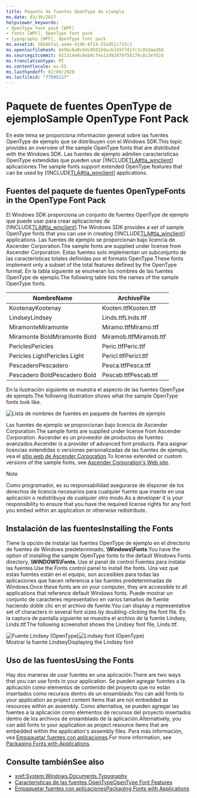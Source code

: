 ```yaml
---
title: Paquete de fuentes OpenType de ejemplo
ms.date: 03/30/2017
helpviewer_keywords:
- OpenType font pack [WPF]
- fonts [WPF], OpenType font pack
- typography [WPF], OpenType font pack
ms.assetid: 56b46fa1-a44e-419b-8f14-25ad51c715c3
ms.openlocfilehash: be9bc6e0cddc0581b9acb319f7d1fc1c81dae268
ms.sourcegitcommit: 011314e0c8eb4cf4a11d92078f58176c8c3efd2d
ms.translationtype: MT
ms.contentlocale: es-ES
ms.lasthandoff: 02/09/2020
ms.locfileid: "77095117"
---
```

# <a name="sample-opentype-font-pack"></a><span data-ttu-id="99d97-102">Paquete de fuentes OpenType de ejemplo</span><span class="sxs-lookup"><span data-stu-id="99d97-102">Sample OpenType Font Pack</span></span>
<span data-ttu-id="99d97-103">En este tema se proporciona información general sobre las fuentes OpenType de ejemplo que se distribuyen con el Windows SDK.</span><span class="sxs-lookup"><span data-stu-id="99d97-103">This topic provides an overview of the sample OpenType fonts that are distributed with the Windows SDK.</span></span> <span data-ttu-id="99d97-104">Las fuentes de ejemplo admiten características OpenType extendidas que pueden usar [!INCLUDE[TLA#tla_winclient](../../../../includes/tlasharptla-winclient-md.md)] aplicaciones.</span><span class="sxs-lookup"><span data-stu-id="99d97-104">The sample fonts support extended OpenType features that can be used by [!INCLUDE[TLA#tla_winclient](../../../../includes/tlasharptla-winclient-md.md)] applications.</span></span>  

<a name="overview"></a>   
## <a name="fonts-in-the-opentype-font-pack"></a><span data-ttu-id="99d97-105">Fuentes del paquete de fuentes OpenType</span><span class="sxs-lookup"><span data-stu-id="99d97-105">Fonts in the OpenType Font Pack</span></span>  
 <span data-ttu-id="99d97-106">El Windows SDK proporciona un conjunto de fuentes OpenType de ejemplo que puede usar para crear aplicaciones de [!INCLUDE[TLA#tla_winclient](../../../../includes/tlasharptla-winclient-md.md)].</span><span class="sxs-lookup"><span data-stu-id="99d97-106">The Windows SDK provides a set of sample OpenType fonts that you can use in creating [!INCLUDE[TLA#tla_winclient](../../../../includes/tlasharptla-winclient-md.md)] applications.</span></span> <span data-ttu-id="99d97-107">Las fuentes de ejemplo se proporcionan bajo licencia de Ascender Corporation.</span><span class="sxs-lookup"><span data-stu-id="99d97-107">The sample fonts are supplied under license from Ascender Corporation.</span></span> <span data-ttu-id="99d97-108">Estas fuentes solo implementan un subconjunto de las características totales definidas por el formato OpenType.</span><span class="sxs-lookup"><span data-stu-id="99d97-108">These fonts implement only a subset of the total features defined by the OpenType format.</span></span> <span data-ttu-id="99d97-109">En la tabla siguiente se enumeran los nombres de las fuentes OpenType de ejemplo.</span><span class="sxs-lookup"><span data-stu-id="99d97-109">The following table lists the names of the sample OpenType fonts.</span></span>  
  
|<span data-ttu-id="99d97-110">**Nombre**</span><span class="sxs-lookup"><span data-stu-id="99d97-110">**Name**</span></span>|<span data-ttu-id="99d97-111">**Archivo**</span><span class="sxs-lookup"><span data-stu-id="99d97-111">**File**</span></span>|  
|--------------|--------------|  
|<span data-ttu-id="99d97-112">Kootenay</span><span class="sxs-lookup"><span data-stu-id="99d97-112">Kootenay</span></span>|<span data-ttu-id="99d97-113">Kooten.ttf</span><span class="sxs-lookup"><span data-stu-id="99d97-113">Kooten.ttf</span></span>|  
|<span data-ttu-id="99d97-114">Lindsey</span><span class="sxs-lookup"><span data-stu-id="99d97-114">Lindsey</span></span>|<span data-ttu-id="99d97-115">Linds.ttf</span><span class="sxs-lookup"><span data-stu-id="99d97-115">Linds.ttf</span></span>|  
|<span data-ttu-id="99d97-116">Miramonte</span><span class="sxs-lookup"><span data-stu-id="99d97-116">Miramonte</span></span>|<span data-ttu-id="99d97-117">Miramo.ttf</span><span class="sxs-lookup"><span data-stu-id="99d97-117">Miramo.ttf</span></span>|  
|<span data-ttu-id="99d97-118">Miramonte Bold</span><span class="sxs-lookup"><span data-stu-id="99d97-118">Miramonte Bold</span></span>|<span data-ttu-id="99d97-119">Miramob.ttf</span><span class="sxs-lookup"><span data-stu-id="99d97-119">Miramob.ttf</span></span>|  
|<span data-ttu-id="99d97-120">Pericles</span><span class="sxs-lookup"><span data-stu-id="99d97-120">Pericles</span></span>|<span data-ttu-id="99d97-121">Peric.ttf</span><span class="sxs-lookup"><span data-stu-id="99d97-121">Peric.ttf</span></span>|  
|<span data-ttu-id="99d97-122">Pericles Light</span><span class="sxs-lookup"><span data-stu-id="99d97-122">Pericles Light</span></span>|<span data-ttu-id="99d97-123">Pericl.ttf</span><span class="sxs-lookup"><span data-stu-id="99d97-123">Pericl.ttf</span></span>|  
|<span data-ttu-id="99d97-124">Pescadero</span><span class="sxs-lookup"><span data-stu-id="99d97-124">Pescadero</span></span>|<span data-ttu-id="99d97-125">Pesca.ttf</span><span class="sxs-lookup"><span data-stu-id="99d97-125">Pesca.ttf</span></span>|  
|<span data-ttu-id="99d97-126">Pescadero Bold</span><span class="sxs-lookup"><span data-stu-id="99d97-126">Pescadero Bold</span></span>|<span data-ttu-id="99d97-127">Pescab.ttf</span><span class="sxs-lookup"><span data-stu-id="99d97-127">Pescab.ttf</span></span>|  
  
 <span data-ttu-id="99d97-128">En la ilustración siguiente se muestra el aspecto de las fuentes OpenType de ejemplo.</span><span class="sxs-lookup"><span data-stu-id="99d97-128">The following illustration shows what the sample OpenType fonts look like.</span></span>  
  
 ![Lista de nombres de fuentes en paquete de fuentes de ejemplo](./media/sample-opentype-font-pack/font-names-sample-pack.gif)  
  
 <span data-ttu-id="99d97-130">Las fuentes de ejemplo se proporcionan bajo licencia de Ascender Corporation.</span><span class="sxs-lookup"><span data-stu-id="99d97-130">The sample fonts are supplied under license from Ascender Corporation.</span></span> <span data-ttu-id="99d97-131">Ascender es un proveedor de productos de fuentes avanzados.</span><span class="sxs-lookup"><span data-stu-id="99d97-131">Ascender is a provider of advanced font products.</span></span> <span data-ttu-id="99d97-132">Para asignar licencias extendidas o versiones personalizadas de las fuentes de ejemplo, vea el [sitio web de Ascender Corporation](https://www.monotype.com/).</span><span class="sxs-lookup"><span data-stu-id="99d97-132">To license extended or custom versions of the sample fonts, see [Ascender Corporation's Web site](https://www.monotype.com/).</span></span>  
  
> [!NOTE]
> <span data-ttu-id="99d97-133">Como programador, es su responsabilidad asegurarse de disponer de los derechos de licencia necesarios para cualquier fuente que inserte en una aplicación o redistribuya de cualquier otro modo.</span><span class="sxs-lookup"><span data-stu-id="99d97-133">As a developer it is your responsibility to ensure that you have the required license rights for any font you embed within an application or otherwise redistribute.</span></span>  
  
<a name="installing_the_fonts"></a>   
## <a name="installing-the-fonts"></a><span data-ttu-id="99d97-134">Instalación de las fuentes</span><span class="sxs-lookup"><span data-stu-id="99d97-134">Installing the Fonts</span></span>  
 <span data-ttu-id="99d97-135">Tiene la opción de instalar las fuentes OpenType de ejemplo en el directorio de fuentes de Windows predeterminado, **\Windows\Fonts**.</span><span class="sxs-lookup"><span data-stu-id="99d97-135">You have the option of installing the sample OpenType fonts to the default Windows Fonts directory, **\WINDOWS\Fonts**.</span></span> <span data-ttu-id="99d97-136">Use el panel de control Fuentes para instalar las fuentes.</span><span class="sxs-lookup"><span data-stu-id="99d97-136">Use the Fonts control panel to install the fonts.</span></span> <span data-ttu-id="99d97-137">Una vez que estas fuentes están en el equipo, son accesibles para todas las aplicaciones que hacen referencia a las fuentes predeterminadas de Windows.</span><span class="sxs-lookup"><span data-stu-id="99d97-137">Once these fonts are on your computer, they are accessible to all applications that reference default Windows fonts.</span></span> <span data-ttu-id="99d97-138">Puede mostrar un conjunto de caracteres representativo en varios tamaños de fuente haciendo doble clic en el archivo de fuente.</span><span class="sxs-lookup"><span data-stu-id="99d97-138">You can display a representative set of characters in several font sizes by doubling-clicking the font file.</span></span> <span data-ttu-id="99d97-139">En la captura de pantalla siguiente se muestra el archivo de la fuente Lindsey, Linds.ttf.</span><span class="sxs-lookup"><span data-stu-id="99d97-139">The following screenshot shows the Lindsey font file, Linds.ttf.</span></span>  
  
 <span data-ttu-id="99d97-140">![Fuente Lindsey &#40;OpenType&#41;](./media/typographyinwpf-04.png "TypographyInWPF_04")</span><span class="sxs-lookup"><span data-stu-id="99d97-140">![Lindsey font &#40;OpenType&#41;](./media/typographyinwpf-04.png "TypographyInWPF_04")</span></span>  
<span data-ttu-id="99d97-141">Mostrar la fuente Lindsey</span><span class="sxs-lookup"><span data-stu-id="99d97-141">Displaying the Lindsey font</span></span>  
  
<a name="using_the_fonts"></a>   
## <a name="using-the-fonts"></a><span data-ttu-id="99d97-142">Uso de las fuentes</span><span class="sxs-lookup"><span data-stu-id="99d97-142">Using the Fonts</span></span>  
 <span data-ttu-id="99d97-143">Hay dos maneras de usar fuentes en una aplicación.</span><span class="sxs-lookup"><span data-stu-id="99d97-143">There are two ways that you can use fonts in your application.</span></span> <span data-ttu-id="99d97-144">Se pueden agregar fuentes a la aplicación como elementos de contenido del proyecto que no están insertados como recursos dentro de un ensamblado.</span><span class="sxs-lookup"><span data-stu-id="99d97-144">You can add fonts to your application as project content items that are not embedded as resources within an assembly.</span></span> <span data-ttu-id="99d97-145">Como alternativa, se pueden agregar las fuentes a la aplicación como elementos de recursos del proyecto insertados dentro de los archivos de ensamblado de la aplicación.</span><span class="sxs-lookup"><span data-stu-id="99d97-145">Alternatively, you can add fonts to your application as project resource items that are embedded within the application's assembly files.</span></span> <span data-ttu-id="99d97-146">Para más información, vea [Empaquetar fuentes con aplicaciones](packaging-fonts-with-applications.md).</span><span class="sxs-lookup"><span data-stu-id="99d97-146">For more information, see [Packaging Fonts with Applications](packaging-fonts-with-applications.md).</span></span>  
  
## <a name="see-also"></a><span data-ttu-id="99d97-147">Consulte también</span><span class="sxs-lookup"><span data-stu-id="99d97-147">See also</span></span>

- <xref:System.Windows.Documents.Typography>
- [<span data-ttu-id="99d97-148">Características de las fuentes OpenType</span><span class="sxs-lookup"><span data-stu-id="99d97-148">OpenType Font Features</span></span>](opentype-font-features.md)
- [<span data-ttu-id="99d97-149">Empaquetar fuentes con aplicaciones</span><span class="sxs-lookup"><span data-stu-id="99d97-149">Packaging Fonts with Applications</span></span>](packaging-fonts-with-applications.md)
